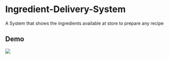 # Ingredient-Delivery-System
 A System that shows the ingredients available at store to prepare any recipe
## Demo
![](demo.gif)
